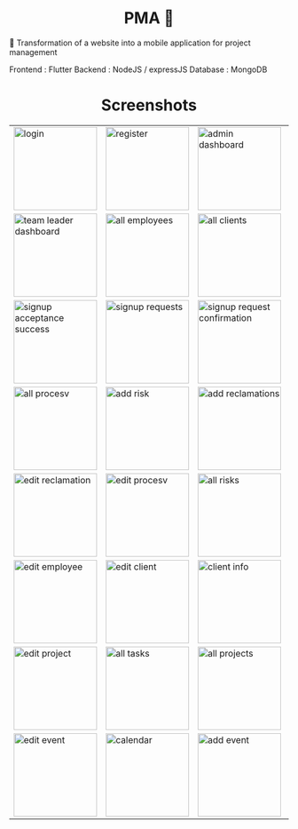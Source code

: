 <h1 align="center">PMA 📱</h1>

🚀 Transformation of a website into a mobile application for project management

Frontend : Flutter
Backend : NodeJS / expressJS
Database : MongoDB

<h1 align="center">Screenshots</h1>

<table>
  <tr>
    <td><img src="https://github.com/YassineSayari/pma_mobile_pfe/assets/133650658/a4caae39-3f08-48ce-91f3-54759e11bb5b" alt="login" width="150"></td>
    <td><img src="https://github.com/YassineSayari/pma_mobile_pfe/assets/133650658/194d966a-2343-4851-aae3-c7424e381dbe" alt="register" width="150"></td>
    <td><img src="https://github.com/YassineSayari/pma_mobile_pfe/assets/133650658/09e055d1-ac31-47cc-8c07-9736dabf23d3" alt="admin dashboard" width="150"></td>
    <td><img src="https://github.com/YassineSayari/pma_mobile_pfe/assets/133650658/66d791c2-a6e0-461c-961d-5d9ab5a2ddfc" alt="engineer dashboard" width="150"></td>
    <td><img src="https://github.com/YassineSayari/pma_mobile_pfe/assets/133650658/80e31e27-c797-4dc0-9cd9-d93cc4413736" alt="client dashboard" width="150"></td>
  </tr>
  <tr>
    <td><img src="https://github.com/YassineSayari/pma_mobile_pfe/assets/133650658/ee1bf73d-75b5-4baf-892d-78ef9b0e372c" alt="team leader dashboard" width="150"></td>
    <td><img src="https://github.com/YassineSayari/pma_mobile_pfe/assets/133650658/447b190f-587d-4b05-8623-00b62248c171" alt="all employees" width="150"></td>
    <td><img src="https://github.com/YassineSayari/pma_mobile_pfe/assets/133650658/d45bb280-118d-405d-b4c1-674c777069c6" alt="all clients" width="150"></td>
    <td><img src="https://github.com/YassineSayari/pma_mobile_pfe/assets/133650658/b10873c2-3587-4899-a592-a7902d848e11" alt="add employee" width="150"></td>
    <td><img src="https://github.com/YassineSayari/pma_mobile_pfe/assets/133650658/4a31d8b4-0cc8-4771-8043-f61bc1beef7e" alt="add client" width="150"></td>
  </tr>
  <tr>
    <td><img src="https://github.com/YassineSayari/pma_mobile_pfe/assets/133650658/124308a9-28d5-4198-b0df-b954cefab073" alt="signup acceptance success" width="150"></td>
    <td><img src="https://github.com/YassineSayari/pma_mobile_pfe/assets/133650658/543113d6-55da-43d9-8f64-ffc8db6d0af5" alt="signup requests" width="150"></td>
    <td><img src="https://github.com/YassineSayari/pma_mobile_pfe/assets/133650658/85433b0a-e5d4-4448-9daa-6dfa56f19649" alt="signup request confirmation" width="150"></td>
    <td><img src="https://github.com/YassineSayari/pma_mobile_pfe/assets/133650658/5433e4a6-1fa0-4755-a420-117f6d360219" alt="all reclamations" width="150"></td>
    <td><img src="https://github.com/YassineSayari/pma_mobile_pfe/assets/133650658/03d98d58-1b0e-42f5-a779-17a93e959a25" alt="profile" width="150"></td>
  </tr>
  <tr>
    <td><img src="https://github.com/YassineSayari/pma_mobile_pfe/assets/133650658/05ba612f-4829-4c74-89d1-6ed2117cea13" alt="all procesv" width="150"></td>
    <td><img src="https://github.com/YassineSayari/pma_mobile_pfe/assets/133650658/680af724-71d7-412c-a291-0b633feb6eff" alt="add risk" width="150"></td>
    <td><img src="https://github.com/YassineSayari/pma_mobile_pfe/assets/133650658/0753297b-3d42-4094-897e-7752432bc2ae" alt="add reclamations" width="150"></td>
    <td><img src="https://github.com/YassineSayari/pma_mobile_pfe/assets/133650658/d61a9fa0-4572-4037-895b-c63780520736" alt="add procesv" width="150"></td>
    <td><img src="https://github.com/YassineSayari/pma_mobile_pfe/assets/133650658/39f85d6b-c7b0-43b6-b3c0-9a4480344329" alt="edit risk" width="150"></td>
  </tr>
  <tr>
    <td><img src="https://github.com/YassineSayari/pma_mobile_pfe/assets/133650658/3f8d372c-6d99-45cf-a625-136bb6a57a82" alt="edit reclamation" width="150"></td>
    <td><img src="https://github.com/YassineSayari/pma_mobile_pfe/assets/133650658/80f17d0d-1922-40ad-b5f0-b6f4bb929313" alt="edit procesv" width="150"></td>
    <td><img src="https://github.com/YassineSayari/pma_mobile_pfe/assets/133650658/e0899191-48bd-45e7-8248-e1f3777fd873" alt="all risks" width="150"></td>
    <td><img src="https://github.com/YassineSayari/pma_mobile_pfe/assets/133650658/02c9ca7c-de83-4e38-aad1-8dc79440cf8f" alt="employee info" width="150"></td>
    <td><img src="https://github.com/YassineSayari/pma_mobile_pfe/assets/133650658/d646b076-ebd6-4991-a2a8-5e2a13127b60" alt="edit profile" width="150"></td>
  </tr>
  <tr>
    <td><img src="https://github.com/YassineSayari/pma_mobile_pfe/assets/133650658/07386d6c-b0d6-4c3e-b70f-92cfc04b612c" alt="edit employee" width="150"></td>
    <td><img src="https://github.com/YassineSayari/pma_mobile_pfe/assets/133650658/af9ed077-b3b7-4d07-ab5c-83f8014321c5" alt="edit client" width="150"></td>
    <td><img src="https://github.com/YassineSayari/pma_mobile_pfe/assets/133650658/6d354d58-c0af-4b49-a482-2cde82f1612a" alt="client info" width="150"></td>
    <td><img src="https://github.com/YassineSayari/pma_mobile_pfe/assets/133650658/7d2a5c16-c4f1-4b5b-8a12-7735086df9e3" alt="my team" width="150"></td>
    <td><img src="https://github.com/YassineSayari/pma_mobile_pfe/assets/133650658/12c6e879-f7c0-4e2b-ba8d-d61af6b01f02" alt="edit task" width="150"></td>
  </tr>
  <tr>
    <td><img src="https://github.com/YassineSayari/pma_mobile_pfe/assets/133650658/20be809f-4b5e-4a12-bec9-7bbb7e5ebfc2" alt="edit project" width="150"></td>
    <td><img src="https://github.com/YassineSayari/pma_mobile_pfe/assets/133650658/0c250066-2d99-474b-8a40-cd4d2ec02a21" alt="all tasks" width="150"></td>
    <td><img src="https://github.com/YassineSayari/pma_mobile_pfe/assets/133650658/760c4106-6704-4bb6-a5c7-b3eb645601e2" alt="all projects" width="150"></td>
    <td><img src="https://github.com/YassineSayari/pma_mobile_pfe/assets/133650658/0eb9240e-d1d5-48f8-b80a-5efcc1087e50" alt="add task" width="150"></td>
    <td><img src="https://github.com/YassineSayari/pma_mobile_pfe/assets/133650658/f6dfcbb3-7753-47af-9a28-d8e9f8a29698" alt="add project" width="150"></td>
  </tr>
  <tr>
    <td><img src="https://github.com/YassineSayari/pma_mobile_pfe/assets/133650658/6dd87399-1f39-43af-bcfd-739c39e8b712" alt="edit event" width="150"></td>
    <td><img src="https://github.com/YassineSayari/pma_mobile_pfe/assets/133650658/48fff4b6-cd60-4366-9b2f-cc6ca5684729" alt="calendar" width="150"></td>
    <td><img src="https://github.com/YassineSayari/pma_mobile_pfe/assets/133650658/ac2d6e08-f964-4416-9d9a-5e5d0cd7a9d0" alt="add event" width="150"></td>
    <td><img src="https://github.com/YassineSayari/pma_mobile_pfe/assets/133650658/bc987daf-0c84-430a-a566-91709bf3ca9e" alt="today's events" width="150"></td>
    <td><img src="https://github.com/YassineSayari/pma_mobile_pfe/assets/133650658/57be02d7-c9a9-4dac-935b-1b946cce0f4b" alt="feedback" width="150"></td>
  </tr>
</table>
